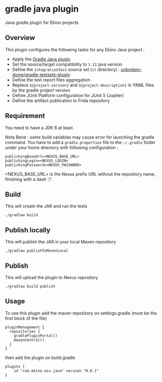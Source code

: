 # gradle java plugin

Java gradle plugin for Ekino projects

## Overview

This plugin configures the following tasks for any Ekino Java project :

* Apply the [Gradle Java plugin](https://docs.gradle.org/current/userguide/java_plugin.html)
* Set the source/target compatibility to `1.11` java version
* Define the `integrationTest` source set (`it` directory) : [unbroken-dome/gradle-testsets-plugin](https://github.com/unbroken-dome/gradle-testsets-plugin)
* Define the test report files aggregation
* Replace `${project-version}` and `${project-description}` in YAML files by the gradle project version
* Define JUnit Platform configuration for JUnit 5 (Jupiter)
* Define the artifact publication to Frida repository

## Requirement

You need to have a JDK 8 at least.

Nota Bene : some build variables may cause error for launching the gradle command.
You have to add a `gradle.properties` file to the `~/.gradle` folder under your home directory with following configuration : 

    publishingBaseUrl=<NEXUS_BASE_URL>
    publishingLogin=<NEXUS_LOGIN>
    publishingPassword=<NEXUS_PASSWORD>

<NEXUS_BASE_URL> is the Nexus prefix URL without the repository name, finishing with a dash '/'.

## Build

This will create the JAR and run the tests

    ./gradlew build

## Publish locally

This will publish the JAR in your local Maven repository

    ./gradlew publishToMavenLocal

## Publish

This will upload the plugin to Nexus repository

    ./gradlew build publish

## Usage

To use this plugin add the maven repository on settings.gradle (must be the first block of the file)

    pluginManagement {
      repositories {
        gradlePluginPortal()
        mavenCentral()
      }
    }

then add the plugin on build.gradle

    plugins {
        id "com.ekino.oss.java" version "0.0.1"
    }
